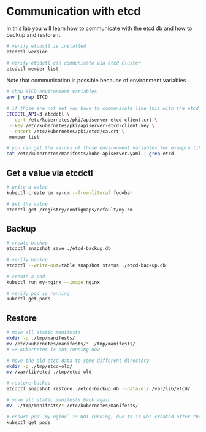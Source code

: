# Communication with etcd

In this lab you will learn how to communicate with the etcd db and how to backup and restore it.

```bash
# verify etcdctl is installed
etcdctl version

# verify etcdctl can communicate via etcd cluster
etcdctl member list
```

Note that communication is possible because of environment variables

```bash
# show ETCD environment variables
env | grep ETCD

# if those are not set you have to communicate like this with the etcd cluster
ETCDCTL_API=3 etcdctl \
 --cert /etc/kubernetes/pki/apiserver-etcd-client.crt \
 --key /etc/kubernetes/pki/apiserver-etcd-client.key \
 --cacert /etc/kubernetes/pki/etcd/ca.crt \
 member list

# you can get the values of those environment variables for example like this
cat /etc/kubernetes/manifests/kube-apiserver.yaml | grep etcd
```

## Get a value via etcdctl

```bash
# write a value
kubectl create cm my-cm --from-literal foo=bar

# get the value
etcdctl get /registry/configmaps/default/my-cm
```

## Backup

```bash
# create backup
etcdctl snapshot save ./etcd-backup.db

# verify backup
etcdctl --write-out=table snapshot status ./etcd-backup.db

# create a pod
kubectl run my-nginx --image nginx

# verify pod is running
kubectl get pods
```

## Restore

```bash
# move all static manifests
mkdir -p ./tmp/manifests/
mv /etc/kubernetes/manifests/* ./tmp/manifests/
# => kubernetes is not running now

# move the old etcd data to some different directory
mkdir -p ./tmp/etcd-old/
mv /var/lib/etcd ./tmp/etcd-old

# restore backup
etcdctl snapshot restore ./etcd-backup.db --data-dir /var/lib/etcd/

# move all static manifests back again
mv  ./tmp/manifests/* /etc/kubernetes/manifests/

# ensure pod `my-nginx` is NOT running, due to it was created after the db got backuped
kubectl get pods
```
